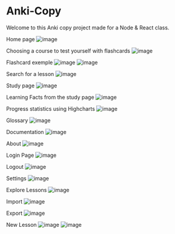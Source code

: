 # Anki-Copy
Welcome to this Anki copy project made for a Node & React class.

Home page
![image](https://github.com/Budweiser1337/Anki-Copy/assets/145338914/e786eb42-0c0b-4609-a813-728fd3602932)

Choosing a course to test yourself with flashcards
![image](https://github.com/Budweiser1337/Anki-Copy/assets/145338914/d0333633-fdae-436f-9cc9-766fcbfe3148)

Flashcard exemple
![image](https://github.com/Budweiser1337/Anki-Copy/assets/145338914/52f9c33d-cb65-44fd-956a-1b8f55a2cce8)
![image](https://github.com/Budweiser1337/Anki-Copy/assets/145338914/509faf70-05a9-49a7-800f-b89741ab0b44)


Search for a lesson
![image](https://github.com/Budweiser1337/Anki-Copy/assets/145338914/4fd7efe4-63f9-45cf-94f4-ff7b8ba2a260)

Study page
![image](https://github.com/Budweiser1337/Anki-Copy/assets/145338914/bbd035ea-bb03-4b4e-a490-fb8987c89b7c)

Learning Facts from the study page
![image](https://github.com/Budweiser1337/Anki-Copy/assets/145338914/d04c8f1b-f37a-4f23-a20c-da63d32e7a63)

Progress statistics using Highcharts
![image](https://github.com/Budweiser1337/Anki-Copy/assets/145338914/d4b89358-d07b-489b-9c89-fa90561ffb1d)

Glossary
![image](https://github.com/Budweiser1337/Anki-Copy/assets/145338914/87efe8a4-8a97-4134-ac39-9595b0b998db)

Documentation
![image](https://github.com/Budweiser1337/Anki-Copy/assets/145338914/2e5c5022-18dc-4c20-936e-ee07fc9f0127)

About
![image](https://github.com/Budweiser1337/Anki-Copy/assets/145338914/e54578c8-a3f3-4f1b-8672-2252681444e0)

Login Page
![image](https://github.com/Budweiser1337/Anki-Copy/assets/145338914/82f0faa1-6b7b-4cba-885a-98f485abbd20)

Logout
![image](https://github.com/Budweiser1337/Anki-Copy/assets/145338914/4f67feff-7959-4ce0-a268-62d36c692ab4)

Settings
![image](https://github.com/Budweiser1337/Anki-Copy/assets/145338914/966081b2-e572-4508-90cf-26f15d41cd18)

Explore Lessons
![image](https://github.com/Budweiser1337/Anki-Copy/assets/145338914/10b5cc89-41a0-4ccc-a5f0-dd3b28cc18ef)

Import
![image](https://github.com/Budweiser1337/Anki-Copy/assets/145338914/3db3f941-d3ee-4060-b920-fc0705e87471)

Export 
![image](https://github.com/Budweiser1337/Anki-Copy/assets/145338914/ab5c26bf-4f55-4d34-a478-1f1348381ef7)

New Lesson
![image](https://github.com/Budweiser1337/Anki-Copy/assets/145338914/818acc4b-059d-4292-83fb-703753de7d60)
![image](https://github.com/Budweiser1337/Anki-Copy/assets/145338914/c73ed2c7-130e-4264-9627-ebd2f18e5aba)


